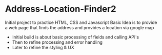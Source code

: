 # Address-Location-Finder2
Initial project to practice HTML, CSS and Javascript
Basic Idea is to provide a web page that finds the address and provides a location via google map

- Initial build is about basic processing of fields and calling API's
- Then to refine processing and error handling
- Later to refine the styling & UX

